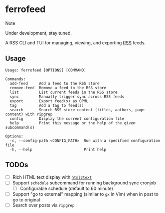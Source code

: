 # ferrofeed

> [!NOTE]
> Under development, stay tuned.

A RSS CLI and TUI for managing, viewing, and exporting
[RSS](https://en.wikipedia.org/wiki/RSS) feeds.

## Usage

```text
Usage: ferrofeed [OPTIONS] [COMMAND]

Commands:
  add-feed     Add a feed to the RSS store
  remove-feed  Remove a feed to the RSS store
  list         List current feeds in the RSS store
  sync         Manually trigger sync across RSS feeds
  export       Export feed(s) as OPML
  tag          Add a tag to feed(s)
  search       Search RSS store content (titles, authors, page content) with ripgrep
  config       Display the current configuration file
  help         Print this message or the help of the given subcommand(s)

Options:
  -c, --config-path <CONFIG_PATH>  Run with a specified configuration file
  -h, --help                       Print help
```

## TODOs

- [ ] Rich HTML text display with [`html2text`](https://crates.io/crates/html2text)
- [ ] Support `schedule` subcommand for running background sync cronjob
  - [ ] Configurable schedule (default to 60 minute)
- [ ] Support "go to external" mapping (similar to `gx` in Vim) when in post to
      go to original
- [ ] Search over posts via `ripgrep`
